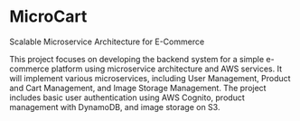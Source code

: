 # MicroCart
Scalable Microservice Architecture for E-Commerce

This project focuses on developing the backend system for a simple e-commerce platform using microservice architecture and AWS services. It will implement various microservices, including User Management, Product and Cart Management, and Image Storage Management. The project includes basic user authentication using AWS Cognito, product management with DynamoDB, and image storage on S3.
